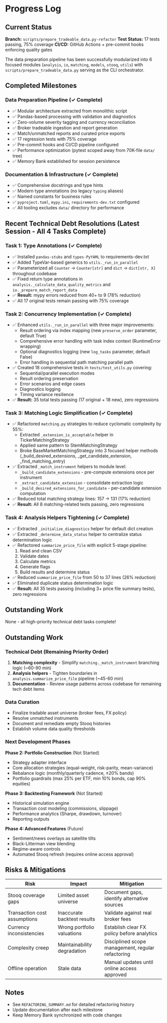 # Progress Log

## Current Status

**Branch:** `scripts/prepare_tradeable_data.py-refactor`
**Test Status:** 17 tests passing, 75% coverage
**CI/CD:** GitHub Actions + pre-commit hooks enforcing quality gates

The data preparation pipeline has been successfully modularized into 6 focused modules (`analysis`, `io`, `matching`, `models`, `stooq`, `utils`) with `scripts/prepare_tradeable_data.py` serving as the CLI orchestrator.

## Completed Milestones

### Data Preparation Pipeline (✓ Complete)
- ✅ Modular architecture extracted from monolithic script
- ✅ Pandas-based processing with validation and diagnostics
- ✅ Zero-volume severity tagging and currency reconciliation
- ✅ Broker tradeable ingestion and report generation
- ✅ Match/unmatched reports and curated price exports
- ✅ 17 regression tests with 75% coverage
- ✅ Pre-commit hooks and CI/CD pipeline configured
- ✅ Performance optimization (pytest scoped away from 70K-file `data/` tree)
- ✅ Memory Bank established for session persistence

### Documentation & Infrastructure (✓ Complete)
- ✅ Comprehensive docstrings and type hints
- ✅ Modern type annotations (no legacy `typing` aliases)
- ✅ Named constants for business rules
- ✅ `pyproject.toml`, `mypy.ini`, `requirements-dev.txt` configured
- ✅ All tooling excludes `data/` directory for performance

## Recent Technical Debt Resolutions (Latest Session - All 4 Tasks Complete)

### Task 1: Type Annotations (✓ Complete)
- ✅ Installed `pandas-stubs` and `types-PyYAML` to requirements-dev.txt
- ✅ Added TypeVar-based generics to `utils._run_in_parallel`
- ✅ Parameterized all `Counter` → `Counter[str]` and `dict` → `dict[str, X]` throughout codebase
- ✅ Fixed return type annotations in `analysis._calculate_data_quality_metrics` and `io._prepare_match_report_data`
- ✅ **Result:** mypy errors reduced from 40+ to 9 (78% reduction)
- ✅ All 17 original tests remain passing with 75% coverage

### Task 2: Concurrency Implementation (✓ Complete)
- ✅ Enhanced `utils._run_in_parallel` with three major improvements:
  * Result ordering via index mapping (new `preserve_order` parameter, default True)
  * Comprehensive error handling with task index context (RuntimeError wrapping)
  * Optional diagnostics logging (new `log_tasks` parameter, default False)
  * Error handling in sequential path matching parallel path
- ✅ Created 18 comprehensive tests in `tests/test_utils.py` covering:
  * Sequential/parallel execution modes
  * Result ordering preservation
  * Error scenarios and edge cases
  * Diagnostics logging
  * Timing variance resilience
- ✅ **Result:** 35 total tests passing (17 original + 18 new), zero regressions

### Task 3: Matching Logic Simplification (✓ Complete)
- ✅ Refactored `matching.py` strategies to reduce cyclomatic complexity by 55%:
  * Extracted `_extension_is_acceptable` helper in TickerMatchingStrategy
  * Applied same pattern to StemMatchingStrategy
  * Broke BaseMarketMatchingStrategy into 3 focused helper methods (_build_desired_extensions, _get_candidate_extension, _find_matching_entry)
- ✅ Extracted `_match_instrument` helpers to module level:
  * `_build_candidate_extensions` - pre-compute extensions once per instrument
  * `_extract_candidate_extension` - consolidate extraction logic
  * `_build_desired_extensions_for_candidate` - per-candidate extension computation
- ✅ Reduced total matching strategy lines: 157 → 131 (17% reduction)
- ✅ **Result:** All 8 matching-related tests passing, zero regressions

### Task 4: Analysis Helpers Tightening (✓ Complete)
- ✅ Extracted `_initialize_diagnostics` helper for default dict creation
- ✅ Extracted `_determine_data_status` helper to centralize status determination logic
- ✅ Refactored `summarize_price_file` with explicit 5-stage pipeline:
  1. Read and clean CSV
  2. Validate dates
  3. Calculate metrics
  4. Generate flags
  5. Build results and determine status
- ✅ Reduced `summarize_price_file` from 50 to 37 lines (26% reduction)
- ✅ Eliminated duplicate status determination logic
- ✅ **Result:** All 35 tests passing (including 3+ price file summary tests), zero regressions

## Outstanding Work

None - all high-priority technical debt tasks complete!

## Outstanding Work

### Technical Debt (Remaining Priority Order)

1. **Matching complexity** - Simplify `matching._match_instrument` branching logic (~60-90 min)
2. **Analysis helpers** - Tighten boundaries in `analysis.summarize_price_file` pipeline (~45-60 min)
3. **Documentation** - Review usage patterns across codebase for remaining tech debt items

### Data Curation

- Finalize tradable asset universe (broker fees, FX policy)
- Resolve unmatched instruments
- Document and remediate empty Stooq histories
- Establish volume data quality thresholds

### Next Development Phases

**Phase 2: Portfolio Construction** (Not Started)
- Strategy adapter interface
- Core allocation strategies (equal-weight, risk-parity, mean-variance)
- Rebalance logic (monthly/quarterly cadence, ±20% bands)
- Portfolio guardrails (max 25% per ETF, min 10% bonds, cap 90% equities)

**Phase 3: Backtesting Framework** (Not Started)
- Historical simulation engine
- Transaction cost modeling (commissions, slippage)
- Performance analytics (Sharpe, drawdown, turnover)
- Reporting outputs

**Phase 4: Advanced Features** (Future)
- Sentiment/news overlays as satellite tilts
- Black-Litterman view blending
- Regime-aware controls
- Automated Stooq refresh (requires online access approval)

## Risks & Mitigations

| Risk | Impact | Mitigation |
|------|--------|------------|
| Stooq coverage gaps | Limited asset universe | Document gaps, identify alternative sources |
| Transaction cost assumptions | Inaccurate backtest results | Validate against real broker fees |
| Currency inconsistencies | Wrong portfolio valuations | Establish clear FX policy before analytics |
| Complexity creep | Maintainability degradation | Disciplined scope management, regular refactoring |
| Offline operation | Stale data | Manual updates until online access approved |

## Notes

- See `REFACTORING_SUMMARY.md` for detailed refactoring history
- Update documentation after each milestone
- Keep Memory Bank synchronized with code changes
